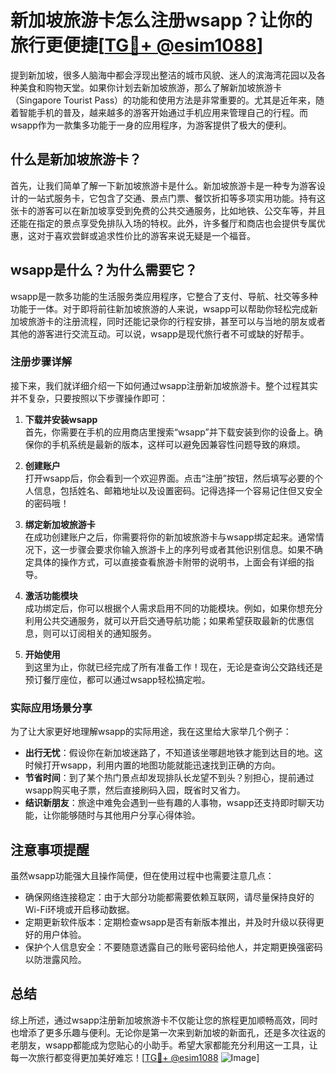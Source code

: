 # 新加坡旅游卡怎么注册wsapp？让你的旅行更便捷[[TG💪+ @esim1088](https://t.me/s/esim1088)]

提到新加坡，很多人脑海中都会浮现出整洁的城市风貌、迷人的滨海湾花园以及各种美食和购物天堂。如果你计划去新加坡旅游，那么了解新加坡旅游卡（Singapore Tourist Pass）的功能和使用方法是非常重要的。尤其是近年来，随着智能手机的普及，越来越多的游客开始通过手机应用来管理自己的行程。而wsapp作为一款集多功能于一身的应用程序，为游客提供了极大的便利。

## 什么是新加坡旅游卡？

首先，让我们简单了解一下新加坡旅游卡是什么。新加坡旅游卡是一种专为游客设计的一站式服务卡，它包含了交通、景点门票、餐饮折扣等多项实用功能。持有这张卡的游客可以在新加坡享受到免费的公共交通服务，比如地铁、公交车等，并且还能在指定的景点享受免排队入场的特权。此外，许多餐厅和商店也会提供专属优惠，这对于喜欢尝鲜或追求性价比的游客来说无疑是一个福音。

## wsapp是什么？为什么需要它？

wsapp是一款多功能的生活服务类应用程序，它整合了支付、导航、社交等多种功能于一体。对于即将前往新加坡旅游的人来说，wsapp可以帮助你轻松完成新加坡旅游卡的注册流程，同时还能记录你的行程安排，甚至可以与当地的朋友或者其他的游客进行交流互动。可以说，wsapp是现代旅行者不可或缺的好帮手。

### 注册步骤详解

接下来，我们就详细介绍一下如何通过wsapp注册新加坡旅游卡。整个过程其实并不复杂，只要按照以下步骤操作即可：

1. **下载并安装wsapp**  
   首先，你需要在手机的应用商店里搜索“wsapp”并下载安装到你的设备上。确保你的手机系统是最新的版本，这样可以避免因兼容性问题导致的麻烦。

2. **创建账户**  
   打开wsapp后，你会看到一个欢迎界面。点击“注册”按钮，然后填写必要的个人信息，包括姓名、邮箱地址以及设置密码。记得选择一个容易记住但又安全的密码哦！

3. **绑定新加坡旅游卡**  
   在成功创建账户之后，你需要将你的新加坡旅游卡与wsapp绑定起来。通常情况下，这一步骤会要求你输入旅游卡上的序列号或者其他识别信息。如果不确定具体的操作方式，可以直接查看旅游卡附带的说明书，上面会有详细的指导。

4. **激活功能模块**  
   成功绑定后，你可以根据个人需求启用不同的功能模块。例如，如果你想充分利用公共交通服务，就可以开启交通导航功能；如果希望获取最新的优惠信息，则可以订阅相关的通知服务。

5. **开始使用**  
   到这里为止，你就已经完成了所有准备工作！现在，无论是查询公交路线还是预订餐厅座位，都可以通过wsapp轻松搞定啦。

### 实际应用场景分享

为了让大家更好地理解wsapp的实际用途，我在这里给大家举几个例子：

- **出行无忧**：假设你在新加坡迷路了，不知道该坐哪趟地铁才能到达目的地。这时候打开wsapp，利用内置的地图功能就能迅速找到正确的方向。
- **节省时间**：到了某个热门景点却发现排队长龙望不到头？别担心，提前通过wsapp购买电子票，然后直接刷码入园，既省时又省力。
- **结识新朋友**：旅途中难免会遇到一些有趣的人事物，wsapp还支持即时聊天功能，让你能够随时与其他用户分享心得体验。

## 注意事项提醒

虽然wsapp功能强大且操作简便，但在使用过程中也需要注意几点：

- 确保网络连接稳定：由于大部分功能都需要依赖互联网，请尽量保持良好的Wi-Fi环境或开启移动数据。
- 定期更新软件版本：定期检查wsapp是否有新版本推出，并及时升级以获得更好的用户体验。
- 保护个人信息安全：不要随意透露自己的账号密码给他人，并定期更换强密码以防泄露风险。

## 总结

综上所述，通过wsapp注册新加坡旅游卡不仅能让您的旅程更加顺畅高效，同时也增添了更多乐趣与便利。无论你是第一次来到新加坡的新面孔，还是多次往返的老朋友，wsapp都能成为您贴心的小助手。希望大家都能充分利用这一工具，让每一次旅行都变得更加美好难忘！[[TG💪+ @esim1088](https://t.me/s/esim1088) ![Image](https://i.postimg.cc/4NQfJmqS/Snipaste-2025-05-13-00-14-12.png)]